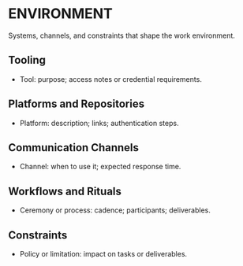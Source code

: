 # ENVIRONMENT

Systems, channels, and constraints that shape the work environment.

## Tooling
- Tool: purpose; access notes or credential requirements.

## Platforms and Repositories
- Platform: description; links; authentication steps.

## Communication Channels
- Channel: when to use it; expected response time.

## Workflows and Rituals
- Ceremony or process: cadence; participants; deliverables.

## Constraints
- Policy or limitation: impact on tasks or deliverables.

